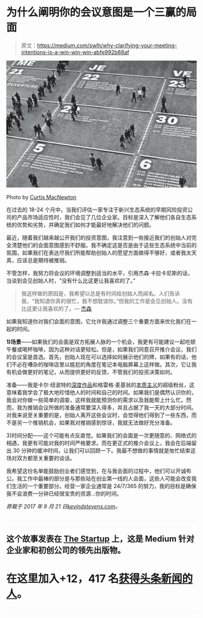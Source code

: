 # 为什么阐明你的会议意图是一个三赢的局面

> 原文：<https://medium.com/swlh/why-clarifying-your-meeting-intentions-is-a-win-win-win-abfe992b88af>

![](img/400eeb0356301e99b643da6d5e7df1f7.png)

Photo by [Curtis MacNewton](https://unsplash.com/photos/vVIwtmqsIuk?utm_source=unsplash&utm_medium=referral&utm_content=creditCopyText)

在过去的 18-24 个月中，当我们评估一家专注于新兴生态系统的早期风险投资公司的产品市场适应性时，我们会见了几位企业家。目标是深入了解他们各自生态系统的优势和劣势，并确定我们如何才能最好地解决他们的问题。

最近，随着我们越来越公开我们的投资意图，我注意到一些接近我们的创始人对完全清楚他们的会面意图感到不舒服。我不确定这是否是由于这些生态系统中当前的氛围，如果我们在表达尽我们所能帮助创始人的愿望方面做得不够好，或者我太天真，应该总是期待被推销。

不管怎样，我努力将会议的环境调整到适当的水平，引用杰森·卡拉卡尼斯的话，当谈到会见创始人时，“没有什么比这更让我喜欢的了。”

> 我这样做的原因是，我希望以总是有时间给创始人而闻名。人们告诉我，“我知道你真的很忙，我不想耽误你。”但我的工作是会见创始人。没有比这更让我喜欢的了。— [杰森](https://medium.com/u/94d84a13781c?source=post_page-----abfe992b88af--------------------------------)

如果我知道你对我们会面的意图，它允许我通过调整三个重要方面来优化我们在一起的时间。

**1)场景**——如果我们的会面是双方拓展人脉的一个机会，我更有可能建议一起吃顿午餐或喝杯咖啡，因为这种对话更轻松。但是，如果我们同意召开推介会议，我们的会议室是首选。首先，创始人现在可以选择如何展示他们的牌，如果有的话，他们不必在嘈杂的咖啡店里以尴尬的角度在笔记本电脑屏幕上这样做。其次，它让我有机会做更好的笔记，从而提供更好的反馈，不管我们的投资决策如何。

准备——我是卡尔·纽波特的[深度作品](https://www.amazon.com/Deep-Work-Focused-Success-Distracted-ebook/dp/B00X47ZVXM/ref=sr_1_1?s=books&ie=UTF8&qid=1506012759&sr=1-1&keywords=deep+work)和格雷格·麦基翁的[本质主义](https://www.amazon.com/Essentialism-Disciplined-Pursuit-Greg-McKeown/dp/0804137382)的超级粉丝，这意味着我学会了极大地珍惜他人的时间和自己的时间。如果我们是偶然认识你的，我会对你做一些简单的调查，这样我就能预测你的需求以及我能帮上什么忙。然而，我为推销会议所做的准备通常要深入得多，并且占据了我一天的大部分时间。对我来说至关重要的是，创始人离开这些会议时，会觉得他们得到了一些东西，而不是另一个推销机会，如果我对推销感到惊讶，我就无法做好充分准备。

3)时间分配——这个可能有点反直觉。如果我们的会面是一次更随意的、网络式的相遇，我更有可能对我的时间严格要求。而在更正式的推介会议上，我会在后端留出 30 分钟的缓冲时间，让我们可以回顾一下。我最不想做的事情就是匆忙结束这场对双方都至关重要的谈话。

我希望这份名单能鼓励创业者们感觉到，在与我会面的过程中，他们可以开诚布公。我工作中最棒的部分是与那些站在创业第一线的人会面，这些人可能会改变我们生活的一个重要部分。经营一家企业通常是 24/7/365 的努力，我的目标是确保我不会浪费一分钟已经很宝贵的资源…你的时间。

*原载于 2017 年 9 月 21 日*[*kevindstevens.com*](http://kevindstevens.com/2017/09/clarifying-your-meeting-intentions-is-a-win-win-win/)*。*

![](img/70cd62e4bfba19568e87ab10ede853cf.png)

## 这个故事发表在 [The Startup](https://medium.com/swlh) 上，这是 Medium 针对企业家和初创公司的领先出版物。

# 在这里加入+12，417 名[获得头条新闻的人](http://growthsupply.com/the-startup-newsletter/)。

![](img/70cd62e4bfba19568e87ab10ede853cf.png)
